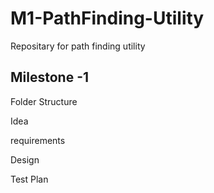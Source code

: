# M1-PathFinding-Utility

Repositary for path finding utility

## Milestone -1

Folder Structure

Idea

requirements

Design

Test Plan


